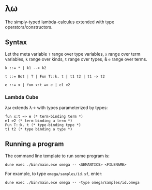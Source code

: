 # λω

The simply-typed lambda-calculus extended with type operators/constructors.

## Syntax

Let the meta variable
`T` range over type variables,
`x` range over term variables,
`k` range over kinds,
`t` range over types,
& `e` range over terms.
```
k ::= * | k1 --> k2

t ::= Bot | T | Fun T::k. t | t1 t2 | t1 -> t2

e ::= x | fun x:t => e | e1 e2
```

### Lambda Cube
λω extends λ→ with types parameterized by types:
```
fun x:t => e (* term-binding term *)
e1 e2 (* term binding a term *)
Fun T::k. t (* type-binding type *)
t1 t2 (* type binding a type *)
```

## Running a program

The command line template to run some program is:
```
dune exec ./bin/main.exe omega -- <SEMANTICS> <FILENAME>
```

For example, to type `omega/samples/id.sf`, enter:
```
dune exec ./bin/main.exe omega -- -type omega/samples/id.omega
```
